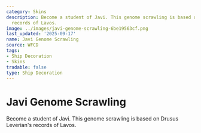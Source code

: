 ```yaml
---
category: Skins
description: Become a student of Javi. This genome scrawling is based on Drusus Leverian's
  records of Lavos.
image: ../images/javi-genome-scrawling-6be19563cf.png
last_updated: '2025-09-17'
name: Javi Genome Scrawling
source: WFCD
tags:
- Ship Decoration
- Skins
tradable: false
type: Ship Decoration
---
```


# Javi Genome Scrawling

Become a student of Javi. This genome scrawling is based on Drusus Leverian's records of Lavos.

